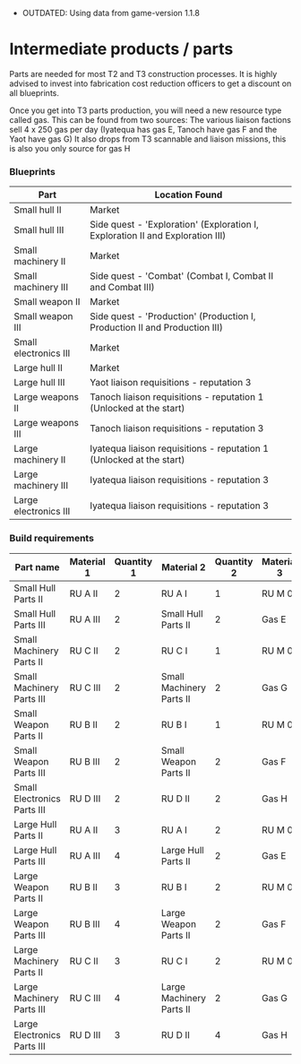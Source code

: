 - OUTDATED: Using data from game-version 1.1.8

# Intermediate products / parts

Parts are needed for most T2 and T3 construction processes. It is highly advised to invest into fabrication cost reduction officers to get a discount on all blueprints.

Once you get into T3 parts production, you will need a new resource type called gas. This can be found from two sources:
The various liaison factions sell 4 x 250 gas per day (Iyatequa has gas E, Tanoch have gas F and the Yaot have gas G)
It also drops from T3 scannable and liaison missions, this is also you only source for gas H


### Blueprints

|Part                 |Location Found                                                            |
|---------------------|--------------------------------------------------------------------------|
|Small hull II        |Market                                                                    |
|Small hull III       |Side quest - 'Exploration' (Exploration I, Exploration II and Exploration III)                                                 |
|Small machinery II   |Market                                                                    |
|Small machinery III  |Side quest - 'Combat' (Combat I, Combat II and Combat III)                |
|Small weapon II      |Market                                                                    |
|Small weapon III     |Side quest - 'Production' (Production I, Production II and Production III)|
|Small electronics III|Market                                                                    |
|Large hull II        |Market                                                                    |
|Large hull III       |Yaot liaison requisitions - reputation 3                                  |
|Large weapons II     |Tanoch liaison requisitions - reputation 1 (Unlocked at the start)        |
|Large weapons III    |Tanoch liaison requisitions - reputation 3                                |
|Large machinery II   |Iyatequa liaison requisitions - reputation 1 (Unlocked at the start)      |
|Large machinery III  |Iyatequa liaison requisitions - reputation 3                              |
|Large electronics III|Iyatequa liaison requisitions - reputation 3                              |

### Build requirements

|Part name                  |Material 1|Quantity 1|Material 2              |Quantity 2|Material 3|Quantity 3|
|---------------------------|----------|----------|------------------------|----------|----------|----------|
|Small Hull Parts II        |RU A II   |2         |RU A I                  |1         |RU M 0    |2         |
|Small Hull Parts III       |RU A III  |2         |Small Hull Parts II     |2         |Gas E     |1         |
|Small Machinery Parts II   |RU C II   |2         |RU C I                  |1         |RU M 0    |2         |
|Small Machinery Parts III  |RU C III  |2         |Small Machinery Parts II|2         |Gas G     |1         |
|Small Weapon Parts II      |RU B II   |2         |RU B I                  |1         |RU M 0    |2         |
|Small Weapon Parts III     |RU B III  |2         |Small Weapon Parts II   |2         |Gas F     |1         |
|Small Electronics Parts III|RU D III  |2         |RU D II                 |2         |Gas H     |1         |
|Large Hull Parts II        |RU A II   |3         |RU A I                  |2         |RU M 0    |3         |
|Large Hull Parts III       |RU A III  |4         |Large Hull Parts II     |2         |Gas E     |2         |
|Large Weapon Parts II      |RU B II   |3         |RU B I                  |2         |RU M 0    |3         |
|Large Weapon Parts III     |RU B III  |4         |Large Weapon Parts II   |2         |Gas F     |2         |
|Large Machinery Parts II   |RU C II   |3         |RU C I                  |2         |RU M 0    |3         |
|Large Machinery Parts III  |RU C III  |4         |Large Machinery Parts II|2         |Gas G     |2         |
|Large Electronics Parts III|RU D III  |3         |RU D II                 |4         |Gas H     |2         |
